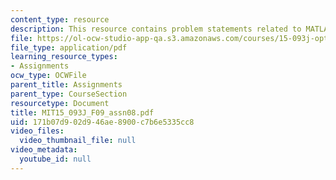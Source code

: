 ```yaml
---
content_type: resource
description: This resource contains problem statements related to MATLAB.
file: https://ol-ocw-studio-app-qa.s3.amazonaws.com/courses/15-093j-optimization-methods-fall-2009/171b07d902d946ae8900c7b6e5335cc8_MIT15_093J_F09_assn08.pdf
file_type: application/pdf
learning_resource_types:
- Assignments
ocw_type: OCWFile
parent_title: Assignments
parent_type: CourseSection
resourcetype: Document
title: MIT15_093J_F09_assn08.pdf
uid: 171b07d9-02d9-46ae-8900-c7b6e5335cc8
video_files:
  video_thumbnail_file: null
video_metadata:
  youtube_id: null
---
```

